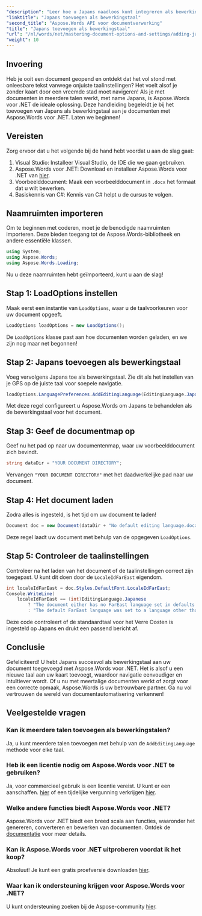 ```yaml
---
"description": "Leer hoe u Japans naadloos kunt integreren als bewerkingstaal in uw documenten met Aspose.Words voor .NET. Deze stapsgewijze handleiding."
"linktitle": "Japans toevoegen als bewerkingstaal"
"second_title": "Aspose.Words API voor documentverwerking"
"title": "Japans toevoegen als bewerkingstaal"
"url": "/nl/words/net/mastering-document-options-and-settings/adding-japanese-as-editing-languages/"
"weight": 10
---
```


## Invoering

Heb je ooit een document geopend en ontdekt dat het vol stond met onleesbare tekst vanwege onjuiste taalinstellingen? Het voelt alsof je zonder kaart door een vreemde stad moet navigeren! Als je met documenten in meerdere talen werkt, met name Japans, is Aspose.Words voor .NET de ideale oplossing. Deze handleiding begeleidt je bij het toevoegen van Japans als bewerkingstaal aan je documenten met Aspose.Words voor .NET. Laten we beginnen!

## Vereisten

Zorg ervoor dat u het volgende bij de hand hebt voordat u aan de slag gaat:

1. Visual Studio: Installeer Visual Studio, de IDE die we gaan gebruiken.
2. Aspose.Words voor .NET: Download en installeer Aspose.Words voor .NET van [hier](https://releases.aspose.com/words/net/).
3. Voorbeelddocument: Maak een voorbeelddocument in `.docx` het formaat dat u wilt bewerken.
4. Basiskennis van C#: Kennis van C# helpt u de cursus te volgen.

## Naamruimten importeren

Om te beginnen met coderen, moet je de benodigde naamruimten importeren. Deze bieden toegang tot de Aspose.Words-bibliotheek en andere essentiële klassen.

```csharp
using System;
using Aspose.Words;
using Aspose.Words.Loading;
```

Nu u deze naamruimten hebt geïmporteerd, kunt u aan de slag!

## Stap 1: LoadOptions instellen

Maak eerst een instantie van `LoadOptions`, waar u de taalvoorkeuren voor uw document opgeeft.

```csharp
LoadOptions loadOptions = new LoadOptions();
```

De `LoadOptions` klasse past aan hoe documenten worden geladen, en we zijn nog maar net begonnen!

## Stap 2: Japans toevoegen als bewerkingstaal

Voeg vervolgens Japans toe als bewerkingstaal. Zie dit als het instellen van je GPS op de juiste taal voor soepele navigatie.

```csharp
loadOptions.LanguagePreferences.AddEditingLanguage(EditingLanguage.Japanese);
```

Met deze regel configureert u Aspose.Words om Japans te behandelen als de bewerkingstaal voor het document.

## Stap 3: Geef de documentmap op

Geef nu het pad op naar uw documentenmap, waar uw voorbeelddocument zich bevindt.

```csharp
string dataDir = "YOUR DOCUMENT DIRECTORY";
```

Vervangen `"YOUR DOCUMENT DIRECTORY"` met het daadwerkelijke pad naar uw document.

## Stap 4: Het document laden

Zodra alles is ingesteld, is het tijd om uw document te laden!

```csharp
Document doc = new Document(dataDir + "No default editing language.docx", loadOptions);
```

Deze regel laadt uw document met behulp van de opgegeven `LoadOptions`.

## Stap 5: Controleer de taalinstellingen

Controleer na het laden van het document of de taalinstellingen correct zijn toegepast. U kunt dit doen door de `LocaleIdFarEast` eigendom.

```csharp
int localeIdFarEast = doc.Styles.DefaultFont.LocaleIdFarEast;
Console.WriteLine(
    localeIdFarEast == (int)EditingLanguage.Japanese
        ? "The document either has no FarEast language set in defaults or it was set to Japanese originally."
        : "The default FarEast language was set to a language other than Japanese, so it is not overridden.");
```

Deze code controleert of de standaardtaal voor het Verre Oosten is ingesteld op Japans en drukt een passend bericht af.

## Conclusie

Gefeliciteerd! U hebt Japans succesvol als bewerkingstaal aan uw document toegevoegd met Aspose.Words voor .NET. Het is alsof u een nieuwe taal aan uw kaart toevoegt, waardoor navigatie eenvoudiger en intuïtiever wordt. Of u nu met meertalige documenten werkt of zorgt voor een correcte opmaak, Aspose.Words is uw betrouwbare partner. Ga nu vol vertrouwen de wereld van documentautomatisering verkennen!

## Veelgestelde vragen

### Kan ik meerdere talen toevoegen als bewerkingstalen?
Ja, u kunt meerdere talen toevoegen met behulp van de `AddEditingLanguage` methode voor elke taal.

### Heb ik een licentie nodig om Aspose.Words voor .NET te gebruiken?
Ja, voor commercieel gebruik is een licentie vereist. U kunt er een aanschaffen. [hier](https://purchase.aspose.com/buy) of een tijdelijke vergunning verkrijgen [hier](https://purchase.aspose.com/temporary-license/).

### Welke andere functies biedt Aspose.Words voor .NET?
Aspose.Words voor .NET biedt een breed scala aan functies, waaronder het genereren, converteren en bewerken van documenten. Ontdek de [documentatie](https://reference.aspose.com/words/net/) voor meer details.

### Kan ik Aspose.Words voor .NET uitproberen voordat ik het koop?
Absoluut! Je kunt een gratis proefversie downloaden [hier](https://releases.aspose.com/).

### Waar kan ik ondersteuning krijgen voor Aspose.Words voor .NET?
U kunt ondersteuning zoeken bij de Aspose-community [hier](https://forum.aspose.com/c/words/8).